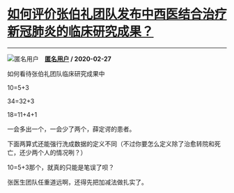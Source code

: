 # [如何评价张伯礼团队发布中西医结合治疗新冠肺炎的临床研究成果？](https://www.zhihu.com/answer/1040521593)

-----------------------------------------------------------------------------

![匿名用户](https://pic2.zhimg.com/aadd7b895.jpg?source=1940ef5c "匿名用户")&emsp;**[匿名用户](https://www.zhihu.com/people/) / 2020-02-27**

如何看待张伯礼团队临床研究成果中

10=5+3

34=32+3

18=11+4+1



一会多出一个，一会少了两个，薛定谔的患者。

下面两算式还能强行洗成数据的定义不同（不过你要怎么定义除了治愈转院和死亡，还少两个人的情况咧？）

10=5+3那个，就真的只能是笔误了呗？



张医生团队任重道远啊，还得先把加减法做扎实了。

